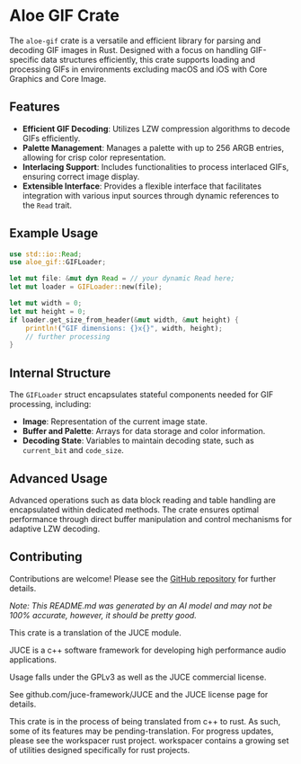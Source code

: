 # Aloe GIF Crate

The `aloe-gif` crate is a versatile and efficient library for parsing and decoding GIF images in Rust. Designed with a focus on handling GIF-specific data structures efficiently, this crate supports loading and processing GIFs in environments excluding macOS and iOS with Core Graphics and Core Image.

## Features

- **Efficient GIF Decoding**: Utilizes LZW compression algorithms to decode GIFs efficiently.
- **Palette Management**: Manages a palette with up to 256 ARGB entries, allowing for crisp color representation.
- **Interlacing Support**: Includes functionalities to process interlaced GIFs, ensuring correct image display.
- **Extensible Interface**: Provides a flexible interface that facilitates integration with various input sources through dynamic references to the `Read` trait.

## Example Usage

```rust
use std::io::Read;
use aloe_gif::GIFLoader;

let mut file: &mut dyn Read = // your dynamic Read here;
let mut loader = GIFLoader::new(file);

let mut width = 0;
let mut height = 0;
if loader.get_size_from_header(&mut width, &mut height) {
    println!("GIF dimensions: {}x{}", width, height);
    // further processing
}
```

## Internal Structure

The `GIFLoader` struct encapsulates stateful components needed for GIF processing, including:
- **Image**: Representation of the current image state.
- **Buffer and Palette**: Arrays for data storage and color information.
- **Decoding State**: Variables to maintain decoding state, such as `current_bit` and `code_size`.

## Advanced Usage

Advanced operations such as data block reading and table handling are encapsulated within dedicated methods. The crate ensures optimal performance through direct buffer manipulation and control mechanisms for adaptive LZW decoding.

## Contributing

Contributions are welcome! Please see the [GitHub repository](https://github.com/klebs6/aloe-rs) for further details.

*Note: This README.md was generated by an AI model and may not be 100% accurate, however, it should be pretty good.*

This crate is a translation of the JUCE module.

JUCE is a c++ software framework for developing high performance audio applications.

Usage falls under the GPLv3 as well as the JUCE commercial license.

See github.com/juce-framework/JUCE and the JUCE license page for details.

This crate is in the process of being translated from c++ to rust. As such, some of its features may be pending-translation. For progress updates, please see the workspacer rust project. workspacer contains a growing set of utilities designed specifically for rust projects.
